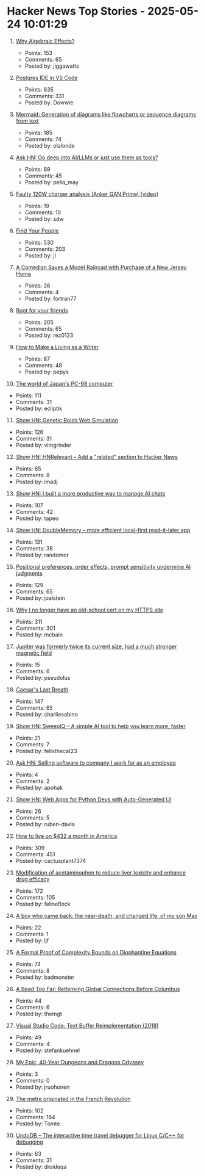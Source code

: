 # Hacker News Top Stories - 2025-05-24 10:01:29

1. [Why Algebraic Effects?](https://antelang.org/blog/why_effects/)
   - Points: 153
   - Comments: 65
   - Posted by: jiggawatts

2. [Postgres IDE in VS Code](https://techcommunity.microsoft.com/blog/adforpostgresql/announcing-a-new-ide-for-postgresql-in-vs-code-from-microsoft/4414648)
   - Points: 835
   - Comments: 331
   - Posted by: Dowwie

3. [Mermaid: Generation of diagrams like flowcharts or sequence diagrams from text](https://github.com/mermaid-js/mermaid)
   - Points: 185
   - Comments: 74
   - Posted by: olalonde

4. [Ask HN: Go deep into AI/LLMs or just use them as tools?](undefined)
   - Points: 89
   - Comments: 45
   - Posted by: pella_may

5. [Faulty 120W charger analysis (Anker GAN Prime) [video]](https://www.youtube.com/watch?v=-JV5VGO55-I)
   - Points: 19
   - Comments: 10
   - Posted by: zdw

6. [Find Your People](https://foundersatwork.posthaven.com/find-your-people)
   - Points: 530
   - Comments: 203
   - Posted by: jl

7. [A Comedian Saves a Model Railroad with Purchase of a New Jersey Home](https://www.wsj.com/lifestyle/model-railroad-james-murray-ac709a96)
   - Points: 26
   - Comments: 4
   - Posted by: fortran77

8. [Root for your friends](https://josephthacker.com/personal/2025/05/13/root-for-your-friends.html)
   - Points: 205
   - Comments: 65
   - Posted by: rez0123

9. [How to Make a Living as a Writer](https://thewalrus.ca/how-to-make-a-living-as-a-writer/)
   - Points: 87
   - Comments: 48
   - Posted by: pepys

10. [The world of Japan's PC-98 computer](https://strangecomforts.com/the-strange-world-of-japans-pc-98-computer/)
   - Points: 111
   - Comments: 31
   - Posted by: ecliptik

11. [Show HN: Genetic Boids Web Simulation](https://attentionmech.github.io/genetic-boids/)
   - Points: 126
   - Comments: 31
   - Posted by: vimgrinder

12. [Show HN: HNRelevant – Add a "related" section to Hacker News](https://github.com/imdj/HNRelevant)
   - Points: 65
   - Comments: 8
   - Posted by: imadj

13. [Show HN: I built a more productive way to manage AI chats](https://contextch.at)
   - Points: 107
   - Comments: 42
   - Posted by: tapeo

14. [Show HN: DoubleMemory – more efficient local-first read-it-later app](https://doublememory.com)
   - Points: 131
   - Comments: 38
   - Posted by: randomor

15. [Positional preferences, order effects, prompt sensitivity undermine AI judgments](https://www.cip.org/blog/llm-judges-are-unreliable)
   - Points: 129
   - Comments: 65
   - Posted by: joalstein

16. [Why I no longer have an old-school cert on my HTTPS site](https://rachelbythebay.com/w/2025/05/22/ssl/)
   - Points: 311
   - Comments: 301
   - Posted by: mcbain

17. [Jupiter was formerly twice its current size, had a much stronger magnetic field](https://phys.org/news/2025-05-jupiter-current-size-stronger-magnetic.html)
   - Points: 15
   - Comments: 6
   - Posted by: pseudolus

18. [Caesar's Last Breath](https://charliesabino.com/caesars-last-breath/)
   - Points: 147
   - Comments: 65
   - Posted by: charliesabino

19. [Show HN: SweepIQ – A simple AI tool to help you learn more, faster](https://www.sweepiq.com)
   - Points: 21
   - Comments: 7
   - Posted by: felixthecat23

20. [Ask HN: Selling software to company I work for as an employee](undefined)
   - Points: 4
   - Comments: 2
   - Posted by: apohak

21. [Show HN: Web Apps for Python Devs with Auto-Generated UI](https://davia.ai/)
   - Points: 26
   - Comments: 5
   - Posted by: ruben-davia

22. [How to live on $432 a month in America](https://shagbark.substack.com/p/how-to-live-on-432-a-month-in-america)
   - Points: 309
   - Comments: 451
   - Posted by: cactusplant7374

23. [Modification of acetaminophen to reduce liver toxicity and enhance drug efficacy](https://www.societyforscience.org/regeneron-sts/2025-student-finalists/chloe-lee/)
   - Points: 172
   - Comments: 105
   - Posted by: felineflock

24. [A boy who came back: the near-death, and changed life, of my son Max](https://www.theguardian.com/lifeandstyle/2025/may/24/the-boy-who-came-back-the-near-death-and-changed-life-of-my-son-max)
   - Points: 22
   - Comments: 1
   - Posted by: ljf

25. [A Formal Proof of Complexity Bounds on Diophantine Equations](https://arxiv.org/abs/2505.16963)
   - Points: 74
   - Comments: 8
   - Posted by: badmonster

26. [A Bead Too Far: Rethinking Global Connections Before Columbus](https://peterfrankopan.substack.com/p/a-bead-too-far-rethinking-global)
   - Points: 44
   - Comments: 6
   - Posted by: themgt

27. [Visual Studio Code: Text Buffer Reimplementation (2018)](https://code.visualstudio.com/blogs/2018/03/23/text-buffer-reimplementation)
   - Points: 49
   - Comments: 4
   - Posted by: stefankuehnel

28. [My Epic, 40-Year Dungeons and Dragons Odyssey](https://timharford.com/2024/11/my-epic-40-year-dungeons-dragons-odyssey/)
   - Points: 3
   - Comments: 0
   - Posted by: jruohonen

29. [The metre originated in the French Revolution](https://www.abc.net.au/news/science/2025-05-20/metre-treaty-anniversary-metric-system-measurement-metrology/105302024)
   - Points: 102
   - Comments: 164
   - Posted by: Tomte

30. [UndoDB – The interactive time travel debugger for Linux C/C++ for debugging](https://undo.io/)
   - Points: 63
   - Comments: 31
   - Posted by: droideqa

